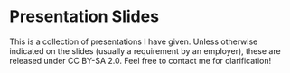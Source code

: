 Presentation Slides
===================

This is a collection of presentations I have given. Unless otherwise indicated on the slides (usually a requirement by an employer), these are released under CC BY-SA 2.0. Feel free to contact me for clarification!
